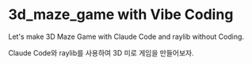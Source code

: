 # 3d_maze_game with Vibe Coding
Let's make 3D Maze Game with Claude Code and raylib without Coding.

Claude Code와 raylib를 사용하여 3D 미로 게임을 만들어보자.
